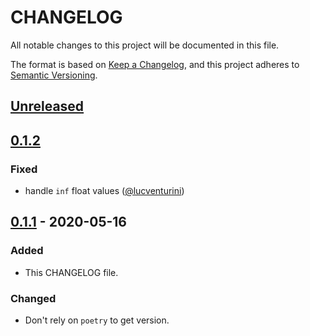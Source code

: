 # CHANGELOG

All notable changes to this project will be documented in this file.

The format is based on [Keep a Changelog](https://keepachangelog.com/en/1.0.0/),
and this project adheres to [Semantic Versioning](https://semver.org/spec/v2.0.0.html).

##  [Unreleased]

##  [0.1.2]

### Fixed

- handle `inf` float values ([@lucventurini](https://github.com/lucventurini))

## [0.1.1] - 2020-05-16

### Added

- This CHANGELOG file.

### Changed

- Don't rely on `poetry` to get version.

[Unreleased]: https://github.com/snakemake/snakefmt/compare/0.1.1...HEAD
[0.1.2]: https://github.com/mbhall88/pafpy/releases/tag/0.1.2
[0.1.1]: https://github.com/mbhall88/pafpy/releases/tag/0.1.1
